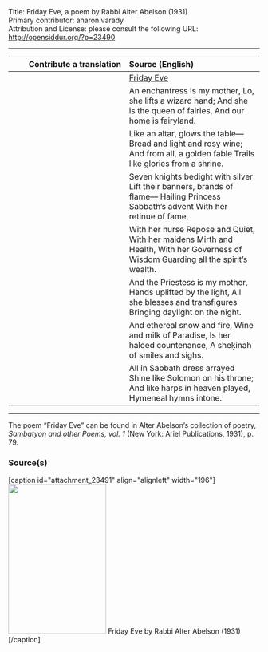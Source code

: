 <html>
<head></head>
<body>
Title: Friday Eve, a poem by Rabbi Alter Abelson (1931)<br />
Primary contributor: aharon.varady<br />
Attribution and License: please consult the following URL: <a href="http://opensiddur.org/?p=23490">http://opensiddur.org/?p=23490</a>
<p />
<hr />

<table style="margin-left: auto;margin-right: auto;" class="draggable">
<thead><tr><th id="x" style="text-align: right;">Contribute a translation</th><th style="text-align: left;">Source (English)</th></tr></thead>
<tbody>
<tr><td style="vertical-align:top;" width="46%">
<div class="liturgy"><span lang="he">

</span></div></td>
 
<td style="vertical-align:top;" width="53%">
<div class="english">
<u>Friday Eve</u>
</div></td></tr>


<tr><td style="vertical-align:top;" width="46%">
<div class="liturgy"><span lang="he">

</span></div></td>
 
<td style="vertical-align:top;" width="53%">
<div class="english">
An enchantress is my mother,
Lo, she lifts a wizard hand;
And she is the queen of fairies,
And our home is fairyland.
</div></td></tr>


<tr><td style="vertical-align:top;" width="46%">
<div class="liturgy"><span lang="he">

</span></div></td>
 
<td style="vertical-align:top;" width="53%">
<div class="english">
Like an altar, glows the table—
Bread and light and rosy wine;
And from all, a golden fable 
Trails like glories from a shrine.
</div></td></tr>


<tr><td style="vertical-align:top;" width="46%">
<div class="liturgy"><span lang="he">

</span></div></td>
 
<td style="vertical-align:top;" width="53%">
<div class="english">
Seven knights bedight with silver 
Lift their banners, brands of flame—
Hailing Princess Sabbath’s advent 
With her retinue of fame,
</div></td></tr>


<tr><td style="vertical-align:top;" width="46%">
<div class="liturgy"><span lang="he">

</span></div></td>
 
<td style="vertical-align:top;" width="53%">
<div class="english">
With her nurse Repose and Quiet, 
With her maidens Mirth and Health,
With her Governess of Wisdom 
Guarding all the spirit’s wealth.
</div></td></tr>


<tr><td style="vertical-align:top;" width="46%">
<div class="liturgy"><span lang="he">

</span></div></td>
 
<td style="vertical-align:top;" width="53%">
<div class="english">
And the Priestess is my mother,
Hands uplifted by the light,
All she blesses and transfigures 
Bringing daylight on the night.
</div></td></tr>


<tr><td style="vertical-align:top;" width="46%">
<div class="liturgy"><span lang="he">

</span></div></td>
 
<td style="vertical-align:top;" width="53%">
<div class="english">
And ethereal snow and fire,
Wine and milk of Paradise,
Is her haloed countenance,
A sheḳinah of smiles and sighs.
</div></td></tr>


<tr><td style="vertical-align:top;" width="46%">
<div class="liturgy"><span lang="he">

</span></div></td>
 
<td style="vertical-align:top;" width="53%">
<div class="english">
All in Sabbath dress arrayed
Shine like Solomon on his throne;
And like harps in heaven played, 
Hymeneal hymns intone.
</div></td></tr>
</tbody></table>

<hr />
The poem “Friday Eve” can be found in Alter Abelson’s collection of poetry, <em>Sambatyon and other Poems, vol. 1</em> (New York: Ariel Publications, 1931), p. 79.


<h3>Source(s)</h3>

[caption id="attachment_23491" align="alignleft" width="196"]<a href="https://opensiddur.org/wp-content/uploads/2019/01/Friday-Eve-by-Rabbi-Alter-Abelson-1931.jpg"><img src="https://opensiddur.org/wp-content/uploads/2019/01/Friday-Eve-by-Rabbi-Alter-Abelson-1931-196x300.jpg" alt="" width="196" height="300" class="size-medium wp-image-23491" /></a> Friday Eve by Rabbi Alter Abelson (1931)[/caption]
</body>
</html>